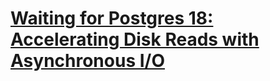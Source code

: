 # [Waiting for Postgres 18: Accelerating Disk Reads with Asynchronous I/O](https://pganalyze.com/blog/postgres-18-async-io)
